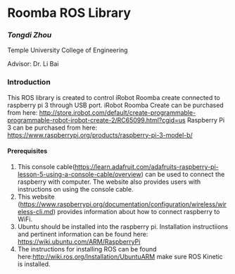 # Roomba ROS Library

### **_Tongdi Zhou_** 

  Temple University College of Engineering

  Advisor: Dr. Li Bai

### Introduction

This ROS library is created to control iRobot Roomba create connected to raspberry pi 3 through USB port.
iRobot Roomba Create can be purchased from here: http://store.irobot.com/default/create-programmable-programmable-robot-irobot-create-2/RC65099.html?cgid=us
Raspberry Pi 3 can be purchased from here: https://www.raspberrypi.org/products/raspberry-pi-3-model-b/

#### Prerequisites
1. This console cable(https://learn.adafruit.com/adafruits-raspberry-pi-lesson-5-using-a-console-cable/overview) can be used to connect the raspberry with computer. The website also provides users with instructions on using the console cable.
2. This website (https://www.raspberrypi.org/documentation/configuration/wireless/wireless-cli.md) provides information about how to connect raspberry to WiFi.
3. Ubuntu should be installed into the raspberry pi. Installation instructiions and pertinent information can be found here: https://wiki.ubuntu.com/ARM/RaspberryPi
4. The instructions for installing ROS can be found here:http://wiki.ros.org/Installation/UbuntuARM make sure ROS Kinetic is installed.

